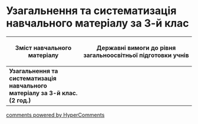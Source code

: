 <div id="hypercomments_widget" class="js-hypercomments-widget invisible"></div>

Узагальнення та систематизація навчального матеріалу за 3-й клас
=============================================

<table>
<thead>
  <tr>
    <th width="40%" align="center"><p>Зміст навчального матеріалу</p></td>
    <th width="60%" align="center"><p>Державні вимоги до рівня загальноосвітньої підготовки учнів</p></td>
  </tr>
</thead>
<tbody>
  <tr>
    <td width="40%" style="vertical-align:top !important;">
    <b>Узагальнення та систематизація навчального матеріалу за 3-й клас. (2 год.)</b><br>
    </td>
    <td width="60%" style="vertical-align:top !important;">
	</td>
  </tr>
</tbody>
</table>

<div class="js-hypercomments-container">
<a href="http://hypercomments.com" class="hc-link" title="comments widget">comments powered by HyperComments</a>
</div>